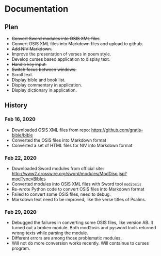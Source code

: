 # Documentation

## Plan
- ~~Convert Sword modules into OSIS XML files~~
- ~~Convert OSIS XML files into Markdown files and upload to github.~~
- ~~Add NIV Markdown.~~
- Improve the presentation of verses in poem style.
- Develop curses based application to display text.
- ~~Handle key input.~~
- ~~Switch focus between windows.~~
- Scroll text.
- Display bible and book list.
- Display commentary in application.
- Display dictionary in application.


## History

### Feb 16, 2020
- Downloaded OSIS XML files from repo: https://github.com/gratis-bible/bible
- Converted the OSIS files into Markdown format
- Converted a set of HTML files for NIV into Markdown format

### Feb 22, 2020
- Downloaded Sword modules from official site: http://www2.crosswire.org/sword/modules/ModDisp.jsp?modType=Bibles
- Converted modules into OSIS XML files with Sword tool `mod2osis`
- Re-wrote Python code to convert OSIS files into Markdown format
- Failed to convert some OSIS files, need to debug.
- Markdown text need to be improved, like the verse titles of Psalms.

### Feb 29, 2020
- Debugged the failures in converting some OSIS files, like version AB. It turned out a broken module. Both mod2osis and pysword tools returned wrong texts while parsing the module.
- Different errors are among those problematic modules.
- Will not do more conversion works recently. Will containue to curses program.
